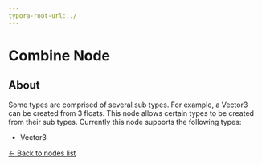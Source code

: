 ```yaml
---
typora-root-url:../
---
```


# Combine Node

## About

Some types are comprised of several sub types. For example, a Vector3 can be created from 3 floats. This node allows certain types to be created from their sub types. Currently this node supports the following types:

* Vector3

[<- Back to nodes list](Nodes)
